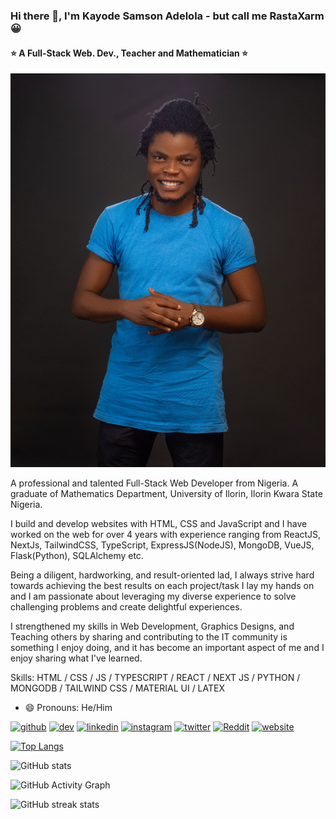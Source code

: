### Hi there 👋, I'm Kayode Samson Adelola - but call me RastaXarm :grinning:
#### :star: A Full-Stack Web. Dev., Teacher and Mathematician :star:
![:star: I am a Full-Stack Web. Dev., Teacher, Mathematician :star:](https://github.com/xarmzon/xarmzon/blob/main/_TIG5131-150kb.jpg)

A professional and talented Full-Stack Web Developer from Nigeria. A graduate of Mathematics Department, University of Ilorin, Ilorin Kwara State Nigeria.

I build and develop websites with HTML, CSS and JavaScript and I have worked on the web for over 4 years with experience ranging from ReactJS, NextJs, TailwindCSS, TypeScript, ExpressJS(NodeJS), MongoDB, VueJS, Flask(Python), SQLAlchemy etc.

Being a diligent, hardworking, and result-oriented lad, I always strive hard towards achieving the best results on each project/task I lay my hands on and I am passionate about leveraging my diverse experience to solve challenging problems and create delightful experiences.

I strengthened my skills in Web Development, Graphics Designs, and Teaching others by sharing and contributing to the IT community is something I enjoy doing, and it has become an important aspect of me and I enjoy sharing what I've learned.


Skills: HTML / CSS / JS / TYPESCRIPT / REACT / NEXT JS / PYTHON / MONGODB / TAILWIND CSS / MATERIAL UI / LATEX

- 😄 Pronouns: He/Him 


[<img src='https://cdn.jsdelivr.net/npm/simple-icons@3.0.1/icons/github.svg' alt='github' height='40'>](https://github.com/xarmzon)  [<img src='https://cdn.jsdelivr.net/npm/simple-icons@3.0.1/icons/dev-dot-to.svg' alt='dev' height='40'>](https://dev.to/xarmzon)  [<img src='https://cdn.jsdelivr.net/npm/simple-icons@3.0.1/icons/linkedin.svg' alt='linkedin' height='40'>](https://www.linkedin.com/in/rastaxarm/)  [<img src='https://cdn.jsdelivr.net/npm/simple-icons@3.0.1/icons/instagram.svg' alt='instagram' height='40'>](https://www.instagram.com/rastaxarm/)  [<img src='https://cdn.jsdelivr.net/npm/simple-icons@3.0.1/icons/twitter.svg' alt='twitter' height='40'>](https://twitter.com/rastaxarm)  [<img src='https://cdn.jsdelivr.net/npm/simple-icons@3.0.1/icons/reddit.svg' alt='Reddit' height='40'>](https://www.reddit.com/user/rastaxarm)  [<img src='https://cdn.jsdelivr.net/npm/simple-icons@3.0.1/icons/icloud.svg' alt='website' height='40'>](https://rasta-sigma.vercel.app/)  

[![Top Langs](https://github-readme-stats.vercel.app/api/top-langs/?username=xarmzon)](https://github.com/anuraghazra/github-readme-stats)

![GitHub stats](https://github-readme-stats.vercel.app/api?username=xarmzon&show_icons=true)  

![GitHub Activity Graph](https://activity-graph.herokuapp.com/graph?username=xarmzon)  

![GitHub streak stats](https://github-readme-streak-stats.herokuapp.com/?user=xarmzon)  

